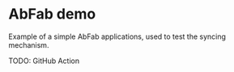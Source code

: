 # AbFab demo

Example of a simple AbFab applications, used to test the syncing mechanism.

TODO: GitHub Action
